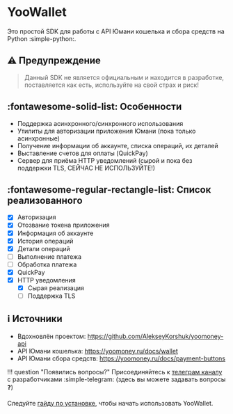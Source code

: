 # YooWallet
Это простой SDK для работы с API Юмани кошелька и сбора средств на Python :simple-python:.
## :warning: Предупреждение
> Данный SDK не является официальным и находится в разработке, поставляется как есть, используйте на свой страх и риск!
## :fontawesome-solid-list: Особенности
- Поддержка асинхронного/синхронного использования
- Утилиты для авторизации приложения Юмани (пока только асинхронные)
- Получение информации об аккаунте, списка операций, их деталей
- Выставление счетов для оплаты (QuickPay)
- Сервер для приёма HTTP уведомлений (сырой и пока без поддержки TLS, СЕЙЧАС НЕ ИСПОЛЬЗУЙТЕ!)

## :fontawesome-regular-rectangle-list: Список реализованного
- [x] Авторизация
- [x] Отозвание токена приложения
- [x] Информация об аккаунте
- [x] История операций
- [x] Детали операций
- [ ] Выполнение платежа
- [ ] Обработка платежа
- [x] QuickPay
- [x] HTTP уведомления
    - [x] Сырая реализация
    - [ ] Поддержка TLS

## :information_source: Источники
- Вдохновлён проектом: <https://github.com/AlekseyKorshuk/yoomoney-api>
- API Юмани кошелька: <https://yoomoney.ru/docs/wallet>
- API Юмани сбора средств: <https://yoomoney.ru/docs/payment-buttons>

!!! question "Появились вопросы?"
    Присоединяйтесь к [телеграм каналу](https://t.me/yoowallet_python) с разработчиками :simple-telegram: (здесь вы можете задавать вопросы :question:)

Следуйте [гайду по установке](installation.md), чтобы начать использовать YooWallet.
